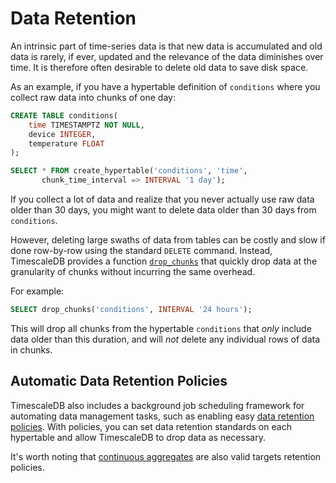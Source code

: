 # Data Retention [](data-retention)

An intrinsic part of time-series data is that new data is accumulated
and old data is rarely, if ever, updated and the relevance of the data
diminishes over time.  It is therefore often desirable to delete old
data to save disk space.

As an example, if you have a hypertable definition of `conditions`
where you collect raw data into chunks of one day:

```sql
CREATE TABLE conditions(
    time TIMESTAMPTZ NOT NULL,
    device INTEGER,
    temperature FLOAT
);

SELECT * FROM create_hypertable('conditions', 'time',
       chunk_time_interval => INTERVAL '1 day');
```

If you collect a lot of data and realize that you never actually use
raw data older than 30 days, you might want to delete data older than
30 days from `conditions`.

However, deleting large swaths of data from tables can be costly and
slow if done row-by-row using the standard `DELETE` command. Instead,
TimescaleDB provides a function [`drop_chunks`][drop-chunks] that quickly drop data
at the granularity of chunks without incurring the same overhead.

For example:

```sql
SELECT drop_chunks('conditions', INTERVAL '24 hours');
```

This will drop all chunks from the hypertable `conditions` that _only_
include data older than this duration, and will _not_ delete any
individual rows of data in chunks.


## Automatic Data Retention Policies [](retention-policy)

TimescaleDB also includes a background job scheduling framework for automating 
data management tasks, such as enabling easy [data retention policies][add-retention-policy]. With
policies, you can set data retention standards on each hypertable and allow
TimescaleDB to drop data as necessary.

It's worth noting that [continuous aggregates][continuous-aggregates] are also valid targets retention 
policies. 


[drop-chunks]: /api-reference/:currentVersion:/hypertables-and-chunks/drop_chunks/
[add-retention-policy]: /api-reference/:currentVersion:/data-retention/add_retention_policy/
[continuous-aggregates]: /overview/core-concepts/continuous-aggregates/
